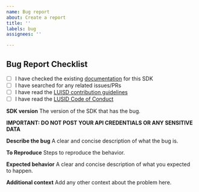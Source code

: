 ```yaml
---
name: Bug report
about: Create a report
title: ''
labels: bug
assignees: ''

---
```


## Bug Report Checklist

- [ ] I have checked the existing [documentation](https://github.com/finbourne/lusid-sdk-csharp/wiki) for this SDK
- [ ] I have searched for any related issues/PRs
- [ ] I have read the [LUISD contribution guidelines](https://github.com/finbourne/lusid-sdk-csharp/blob/master/docs/CONTRIBUTING.md)
- [ ] I have read the [LUSID Code of Conduct](https://github.com/finbourne/lusid-sdk-csharp/blob/master/docs/CODE_OF_CONDUCT.md)

**SDK version**
The version of the SDK that has the bug. 

**IMPORTANT: DO NOT POST YOUR API CREDENTIALS OR ANY SENSITIVE DATA**

**Describe the bug**
A clear and concise description of what the bug is.

**To Reproduce**
Steps to reproduce the behavior.

**Expected behavior**
A clear and concise description of what you expected to happen.

**Additional context**
Add any other context about the problem here.
